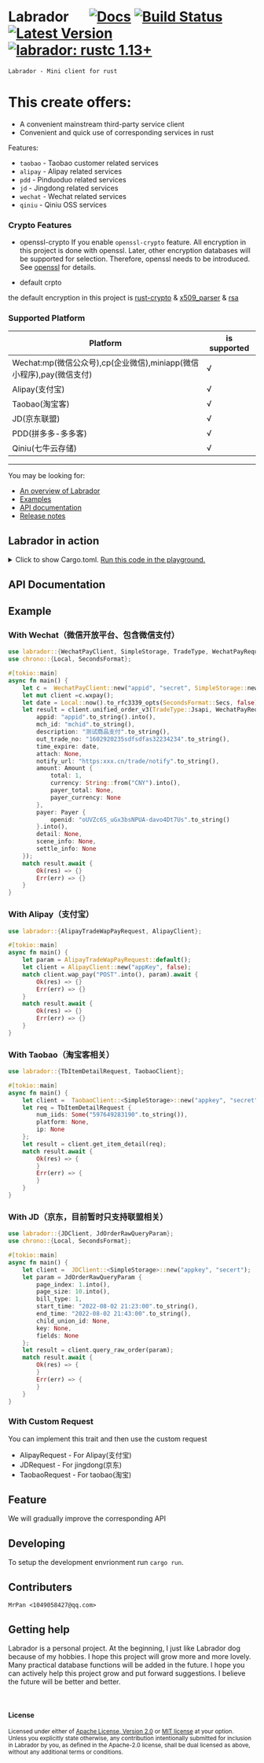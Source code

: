 # Labrador &emsp; [![Docs][docs-image]][docs-url] [![Build Status]][actions] [![Latest Version]][crates.io] [![labrador: rustc 1.13+]][Rust 1.13]

[Build Status]: https://img.shields.io/docsrs/labrador/0.2.0?style=plastic
[actions]: https://github.com/wslongchen/labrador/actions?query=branch%3Amaster
[Latest Version]: https://img.shields.io/crates/v/labrador?style=plastic
[crates.io]: https://crates.io/crates/labrador
[labrador: rustc 1.13+]: https://img.shields.io/badge/labrador-rustc__1.31%2B-lightgrey
[Rust 1.13]: https://blog.rust-lang.org/2016/11/10/Rust-1.13.html
[Rust 1.31]: https://blog.rust-lang.org/2018/12/06/Rust-1.31-and-rust-2018.html
[docs-image]: https://img.shields.io/badge/文档-中文-blue.svg
[docs-url]: https://github.com/wslongchen/labrador/blob/master/README_CN.md
```Labrador - Mini client for rust ```


# This create offers:

*   A convenient mainstream third-party service client
*   Convenient and quick use of corresponding services in rust

Features:

*   ```taobao``` - Taobao customer related services
*   ```alipay``` - Alipay related services
*   ```pdd``` - Pinduoduo related services
*   ```jd``` - Jingdong related services
*   ```wechat``` - Wechat related services
*   ```qiniu``` - Qiniu OSS services

### Crypto Features

+ openssl-crypto
If you enable `openssl-crypto` feature.
All encryption in this project is done with openssl. Later, other encryption databases will be supported for selection. Therefore, openssl needs to be introduced. See [openssl] for details.

[openssl]: https://docs.rs/openssl/0.10.41/openssl/

+ default crpto

the default encryption in this project is [rust-crypto] & [x509_parser] & [rsa]

[rust-crypto]: https://docs.rs/rust-crypto/0.2.36/crypto/
[x509_parser]: https://docs.rs/x509-parser/0.14.0/x509_parser/
[rsa]: https://docs.rs/rsa/0.6.1/rsa/

### Supported Platform

| Platform                                           | is supported |
|----------------------------------------------------|--------------|
| Wechat:mp(微信公众号),cp(企业微信),miniapp(微信小程序),pay(微信支付) | √            | 
| Alipay(支付宝)                                        | √            |  
| Taobao(淘宝客)                                        | √            |
| JD(京东联盟)                                           | √            |  
| PDD(拼多多-多多客)                                       | √            |
| Qiniu(七牛云存储)                                       | √            |


---

You may be looking for:

- [An overview of Labrador](https://crates.io/crates/labrador)
- [Examples](https://github.com/wslongchen/labrador/blob/0.1.0/example/simple.rs)
- [API documentation](https://docs.rs/labrador/0.1.0/labrador/)
- [Release notes](https://github.com/wslongchen/labrador/releases)

## Labrador in action

<details>
<summary>
Click to show Cargo.toml.
<a href="https://play.rust-lang.org/?version=nightly&mode=debug&edition=2018&gist=93bca9fced54f62eb69a2f2a224715c5" target="_blank">Run this code in the playground.</a>
</summary>

```toml
[dependencies]

# The core APIs
labrador = { version = "0.2.0", features = ["wechat", "alipay"] }

```

</details>
<p></p>

## API Documentation

## Example

### With Wechat（微信开放平台、包含微信支付）

 ```rust
use labrador::{WechatPayClient, SimpleStorage, TradeType, WechatPayRequestV3, Amount, Payer};
use chrono::{Local, SecondsFormat};

 #[tokio::main]
 async fn main() {
     let c =  WechatPayClient::new("appid", "secret", SimpleStorage::new());
     let mut client =c.wxpay();
     let date = Local::now().to_rfc3339_opts(SecondsFormat::Secs, false);
     let result = client.unified_order_v3(TradeType::Jsapi, WechatPayRequestV3 {
         appid: "appid".to_string().into(),
         mch_id: "mchid".to_string(),
         description: "测试商品支付".to_string(),
         out_trade_no: "1602920235sdfsdfas32234234".to_string(),
         time_expire: date,
         attach: None,
         notify_url: "https:xxx.cn/trade/notify".to_string(),
         amount: Amount {
             total: 1,
             currency: String::from("CNY").into(),
             payer_total: None,
             payer_currency: None
         },
         payer: Payer {
             openid: "oUVZc6S_uGx3bsNPUA-davo4Dt7Us".to_string()
         }.into(),
         detail: None,
         scene_info: None,
         settle_info: None
     });
     match result.await {
         Ok(res) => {}
         Err(err) => {}
     }
 }
 ```

### With Alipay（支付宝）

 ```rust
use labrador::{AlipayTradeWapPayRequest, AlipayClient};

 #[tokio::main]
 async fn main() {
     let param = AlipayTradeWapPayRequest::default();
     let client = AlipayClient::new("appKey", false);
     match client.wap_pay("POST".into(), param).await {
         Ok(res) => {}
         Err(err) => {}
     }
     match result.await {
         Ok(res) => {}
         Err(err) => {}
     }
 }
 ```

### With Taobao（淘宝客相关）

 ```rust
use labrador::{TbItemDetailRequest, TaobaoClient};

 #[tokio::main]
 async fn main() {
     let client =  TaobaoClient::<SimpleStorage>::new("appkey", "secret");
     let req = TbItemDetailRequest {
         num_iids: Some("597649283190".to_string()),
         platform: None,
         ip: None
     };
     let result = client.get_item_detail(req);
     match result.await {
         Ok(res) => {
         }
         Err(err) => {
         }
     }
 }
 ```


### With JD（京东，目前暂时只支持联盟相关）

 ```rust
use labrador::{JDClient, JdOrderRawQueryParam};
use chrono::{Local, SecondsFormat};

 #[tokio::main]
 async fn main() {
     let client =  JDClient::<SimpleStorage>::new("appkey", "secert");
     let param = JdOrderRawQueryParam {
         page_index: 1.into(),
         page_size: 10.into(),
         bill_type: 1,
         start_time: "2022-08-02 21:23:00".to_string(),
         end_time: "2022-08-02 21:43:00".to_string(),
         child_union_id: None,
         key: None,
         fields: None
     };
     let result = client.query_raw_order(param);
     match result.await {
         Ok(res) => {
         }
         Err(err) => {
         }
     }
 }
 ```

### With Custom Request

You can implement this trait and then use the custom request

+ AlipayRequest - For Alipay(支付宝)
+ JDRequest - For jingdong(京东)
+ TaobaoRequest - For taobao(淘宝)


## Feature

We will gradually improve the corresponding API


## Developing

To setup the development envrionment run `cargo run`.

## Contributers

	MrPan <1049058427@qq.com>

## Getting help

Labrador is a personal project. At the beginning, I just like Labrador dog because of my hobbies.
I hope this project will grow more and more lovely. Many practical database functions will
be added in the future. I hope you can actively help this project grow and put forward suggestions.
I believe the future will be better and better.

[#general]: https://discord.com/channels/273534239310479360/274215136414400513
[#beginners]: https://discord.com/channels/273534239310479360/273541522815713281
[#rust-usage]: https://discord.com/channels/442252698964721669/443150878111694848
[zulip]: https://rust-lang.zulipchat.com/#narrow/stream/122651-general
[stackoverflow]: https://stackoverflow.com/questions/tagged/rust
[/r/rust]: https://www.reddit.com/r/rust
[discourse]: https://users.rust-lang.org

<br>

#### License

<sup>
Licensed under either of <a href="LICENSE-APACHE">Apache License, Version
2.0</a> or <a href="LICENSE-MIT">MIT license</a> at your option.
</sup>

<br>

<sub>
Unless you explicitly state otherwise, any contribution intentionally submitted
for inclusion in Labrador by you, as defined in the Apache-2.0 license, shall be
dual licensed as above, without any additional terms or conditions.
</sub>
